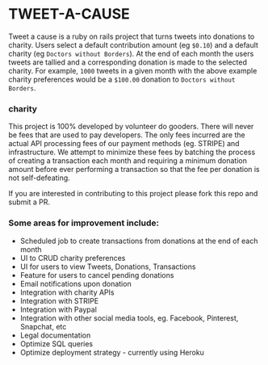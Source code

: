 # TWEET-A-CAUSE

Tweet a cause is a ruby on rails project that turns tweets into donations to charity. Users select a default contribution amount (eg `$0.10`) and a default charity (eg `Doctors without Borders`). At the end of each month the users tweets are tallied and a corresponding donation is made to the selected charity. For example, `1000` tweets in a given month with the above example charity preferences would be a `$100.00` donation to `Doctors without Borders`.

### charity

This project is 100% developed by volunteer do gooders. There will never be fees that are used to pay developers. The only fees incurred are the actual API processing fees of our payment methods (eg. STRIPE) and infrastructure. We attempt to minimize these fees by batching the process of creating a transaction each month and requiring a minimum donation amount before ever performing a transaction so that the fee per donation is not self-defeating. 

If you are interested in contributing to this project please fork this repo and submit a PR.

### Some areas for improvement include:
* Scheduled job to create transactions from donations at the end of each month
* UI to CRUD charity preferences
* UI for users to view Tweets, Donations, Transactions
* Feature for users to cancel pending donations
* Email notifications upon donation
* Integration with charity APIs
* Integration with STRIPE
* Integration with Paypal
* Integration with other social media tools, eg. Facebook, Pinterest, Snapchat, etc
* Legal documentation
* Optimize SQL queries
* Optimize deployment strategy - currently using Heroku
